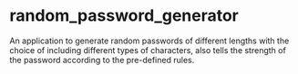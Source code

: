 # random_password_generator
An application to generate random passwords of different lengths with the choice of including different types of characters, also tells the strength of the password according to the pre-defined rules.
